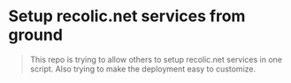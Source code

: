 # Setup recolic.net services from ground

> This repo is trying to allow others to setup recolic.net services in one script. Also trying to make the deployment easy to customize. 


